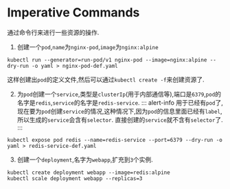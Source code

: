#  Imperative Commands

通过命令行来进行一些资源的操作.

1. 创建一个`pod`,`name`为`nginx-pod`,`image`为`nginx:alpine`
```
kubectl run --generator=run-pod/v1 nginx-pod --image=nginx:alpine --dry-run -o yaml > nginx-pod-def.yaml
```
这样创建出`pod`的定义文件,然后可以通过`kubectl create -f`来创建资源了.

2. 为`pod`创建一个`service`,类型是`clusterIp`(用于内部通信等),端口是`6379`,`pod`的名字是`redis`,`service`的名字是`redis-service`.
::: alert-info
用于已经有`pod`了,现在要为`pod`创建`service`的情况,这种情况下,因为`pod`的信息里面已经有`label`,所以生成的`service`会含有`selector`.
直接创建的`service`就不含有`selector`了.
:::
```
kubectl expose pod redis --name=redis-service --port=6379 --dry-run -o yaml > redis-service-def.yaml
```

3. 创建一个`deployment`,名字为`webapp`,扩充到`3`个实例.
```
kubectl create deployment webapp --image=redis:alpine 
kubectl scale deployment webapp --replicas=3
```